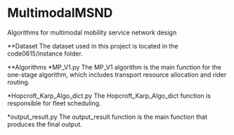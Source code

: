 # MultimodalMSND
Algorithms for multimodal mobility service network design

**Dataset
The dataset used in this project is located in the code0615/instance folder. 

**Algorithms
*MP_V1.py
The MP_V1 algorithm is the main function for the one-stage algorithm, which includes transport resource allocation and rider routing. 

*Hopcroft_Karp_Algo_dict.py
The Hopcroft_Karp_Algo_dict function is responsible for fleet scheduling. 

*output_result.py
The output_result function is the main function that produces the final output. 

